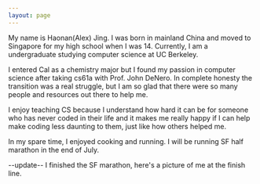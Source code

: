 ```yaml
---
layout: page
---
```


<p>My name is Haonan(Alex) Jing. I was born in mainland China and moved to Singapore for my high school when I was 14. Currently, I am a undergraduate studying computer science at UC Berkeley.</p>

<p>I entered Cal as a chemistry major but I found my passion in computer science after taking cs61a with Prof. John DeNero. In complete honesty the transition was a real struggle, but I am so glad that there were so many people and resources out there to help me.</p>

<p>I enjoy teaching CS because I understand how hard it can be for someone who has never coded in their life and it makes me really happy if I can help make coding less daunting to them, just like how others helped me.</p>

<p>In my spare time, I enjoyed cooking and running. I will be running SF half marathon in the end of July.</p>

<p>--update-- I finished the SF marathon, here's a picture of me at the finish line.</p>

<img src="../img/marathon.jpg" alt="">
